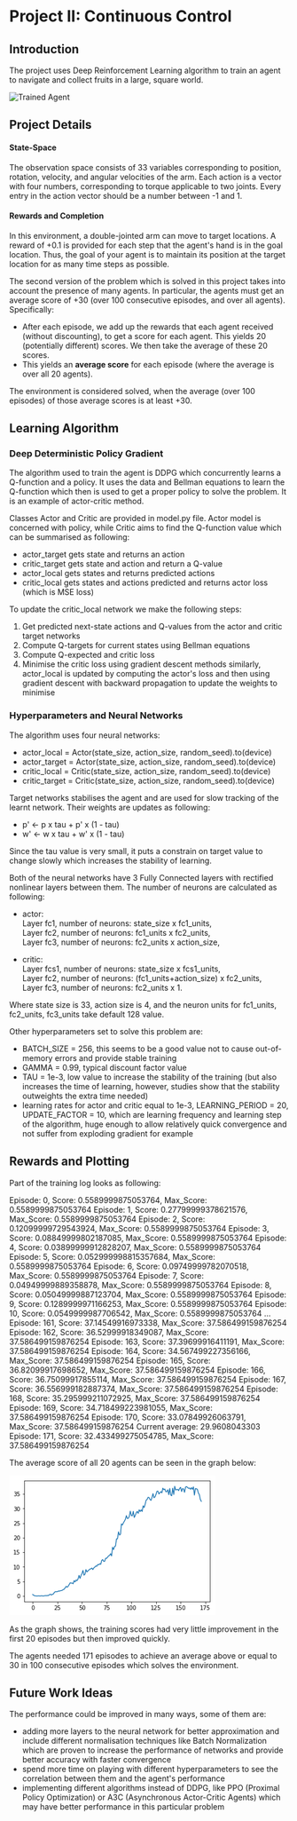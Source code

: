 
# Project II: Continuous Control

## Introduction

The project uses Deep Reinforcement Learning algorithm to train an agent to navigate and collect fruits in a large, square world.

![Trained Agent](https://user-images.githubusercontent.com/10624937/43851024-320ba930-9aff-11e8-8493-ee547c6af349.gif)

## Project Details

#### State-Space

The observation space consists of 33 variables corresponding to position, rotation, velocity, and angular velocities of the arm. Each action is a vector with four numbers, corresponding to torque applicable to two joints. Every entry in the action vector should be a number between -1 and 1.

#### Rewards and Completion

In this environment, a double-jointed arm can move to target locations. A reward of +0.1 is provided for each step that the agent's hand is in the goal location. Thus, the goal of your agent is to maintain its position at the target location for as many time steps as possible.

The second version of the problem which is solved in this project takes into account the presence of many agents. In particular, the agents must get an average score of +30 (over 100 consecutive episodes, and over all agents). Specifically:
-   After each episode, we add up the rewards that each agent received (without discounting), to get a score for each agent. This yields 20 (potentially different) scores. We then take the average of these 20 scores.
-   This yields an  **average score**  for each episode (where the average is over all 20 agents).

The environment is considered solved, when the average (over 100 episodes) of those average scores is at least +30.
## Learning Algorithm
### Deep Deterministic Policy Gradient
The algorithm used to train the agent is DDPG which concurrently learns a Q-function and a policy. It uses the data and Bellman equations to learn the Q-function which then is used to get a proper policy to solve the problem. It is an example of actor-critic method.

Classes Actor and Critic are provided in model.py file. Actor model is concerned with policy, while Critic aims to find the Q-function value which can be summarised as following:
- actor_target gets state and returns an action
- critic_target gets state and action and return a Q-value
- actor_local gets states and returns predicted actions
- critic_local gets states and actions predicted and returns actor loss (which is MSE loss)

To update the critic_local network we make the following steps:
1. Get predicted next-state actions and Q-values from the actor and critic target networks
2. Compute Q-targets for current states using Bellman equations
3. Compute Q-expected and critic loss
4. Minimise the critic loss using gradient descent methods
similarly, actor_local is updated by computing the actor's loss and then using gradient descent with backward propagation to update the weights to minimise 
### Hyperparameters and Neural Networks
The algorithm uses four neural networks:
- actor_local = Actor(state_size, action_size, random_seed).to(device) 
- actor_target = Actor(state_size, action_size, random_seed).to(device) 
- critic_local = Critic(state_size, action_size, random_seed).to(device) 
- critic_target = Critic(state_size, action_size, random_seed).to(device)

Target networks stabilises the agent and are used for slow tracking of the learnt network. Their weights are updates as following:
- p' <- p x tau + p' x (1 - tau)
- w' <- w x tau + w' x (1 - tau)

Since the tau value is very small, it puts a constrain on target value to change slowly which increases the stability of learning.

Both of the neural networks have 3 Fully Connected layers with rectified nonlinear layers between them. The number of neurons are calculated as following:
- actor:  
Layer fc1, number of neurons: state_size x fc1_units,  
Layer fc2, number of neurons: fc1_units x fc2_units,  
Layer fc3, number of neurons: fc2_units x action_size,

- critic:  
Layer fcs1, number of neurons: state_size x fcs1_units,  
Layer fc2, number of neurons: (fc1_units+action_size) x fc2_units,  
Layer fc3, number of neurons: fc2_units x 1.

Where state size is 33, action size is 4, and the neuron units for fc1_units, fc2_units, fc3_units take default 128 value.

Other hyperparameters set to solve this problem are:
- BATCH_SIZE = 256, this seems to be a good value not to cause out-of-memory errors and provide stable training
- GAMMA = 0.99, typical discount factor value
- TAU = 1e-3, low value to increase the stability of the training (but also increases the time of learning, however, studies show that the stability outweights the extra time needed)
- learning rates for actor and critic equal to 1e-3, LEARNING_PERIOD = 20, UPDATE_FACTOR = 10, which are learning frequency and learning step of the algorithm, huge enough to allow relatively quick convergence and not suffer from exploding gradient for example

## Rewards and Plotting
Part of the training log looks as following:

Episode: 0, Score: 0.5589999875053764, Max_Score: 0.5589999875053764
Episode: 1, Score: 0.27799999378621576, Max_Score: 0.5589999875053764
Episode: 2, Score: 0.12099999729543924, Max_Score: 0.5589999875053764
Episode: 3, Score: 0.08849999802187085, Max_Score: 0.5589999875053764
Episode: 4, Score: 0.03899999912828207, Max_Score: 0.5589999875053764
Episode: 5, Score: 0.052999998815357684, Max_Score: 0.5589999875053764
Episode: 6, Score: 0.09749999782070518, Max_Score: 0.5589999875053764
Episode: 7, Score: 0.04949999889358878, Max_Score: 0.5589999875053764
Episode: 8, Score: 0.05049999887123704, Max_Score: 0.5589999875053764
Episode: 9, Score: 0.1289999971166253, Max_Score: 0.5589999875053764
Episode: 10, Score: 0.0549999987706542, Max_Score: 0.5589999875053764
...
Episode: 161, Score: 37.14549916973338, Max_Score: 37.586499159876254
Episode: 162, Score: 36.52999918349087, Max_Score: 37.586499159876254
Episode: 163, Score: 37.39699916411191, Max_Score: 37.586499159876254
Episode: 164, Score: 34.567499227356166, Max_Score: 37.586499159876254
Episode: 165, Score: 36.82099917698652, Max_Score: 37.586499159876254
Episode: 166, Score: 36.75099917855114, Max_Score: 37.586499159876254
Episode: 167, Score: 36.556999182887374, Max_Score: 37.586499159876254
Episode: 168, Score: 35.295999211072925, Max_Score: 37.586499159876254
Episode: 169, Score: 34.718499223981055, Max_Score: 37.586499159876254
Episode: 170, Score: 33.07849926063791, Max_Score: 37.586499159876254
Current average: 29.9608043303
Episode: 171, Score: 32.433499275054785, Max_Score: 37.586499159876254

The average score of all 20 agents can be seen in the graph below:

![training_0](train_0.png "training_0")

As the graph shows, the training scores had very little improvement in the first 20 episodes but then improved quickly.

The agents needed 171 episodes to achieve an average above or equal to 30 in 100 consecutive episodes which solves the environment.

## Future Work Ideas
The performance could be improved in many ways, some of them are:
- adding more layers to the neural network for better approximation and include different normalisation techniques like Batch Normalization which are proven to increase the performance of networks and provide better accuracy with faster convergence
- spend more time on playing with different hyperparameters to see the correlation between them and the agent's performance
- implementing different algorithms instead of DDPG, like PPO (Proximal Policy Optimization) or A3C (Asynchronous Actor-Critic Agents) which may have better performance in this particular problem